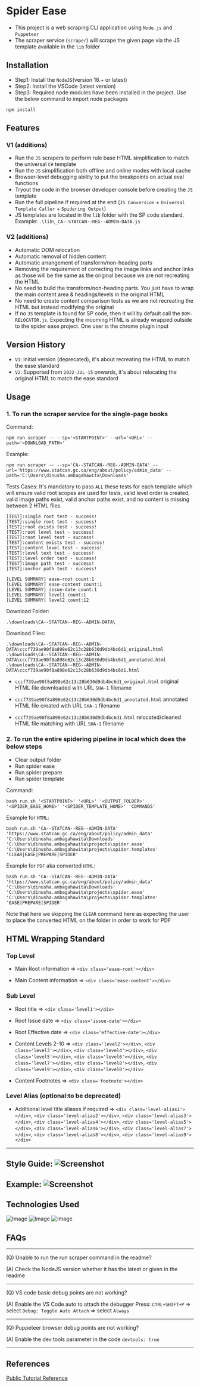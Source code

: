 # Spider Ease
- This project is a web scraping CLI application using `Node.js` and `Puppeteer`
- The scraper service (`scraper`) will scrape the given page via the JS template available in the `lib` folder

## Installation
- Step1: Install the `NodeJS`(version 16.+ or latest)
- Step2: Install the VSCode (latest version)
- Step3: Required node modules have been installed in the project. Use the below command to import node packages

```
npm install
```
## Features
### V1 (additions)
- Run the `JS` scrapers to perform rule base HTML simplification to match the universal `C#` template
- Run the `JS` simplification both offline and online modes with local cache
- Browser-level debugging ability to put the breakpoints on actual eval functions
- Tryout the code in the browser developer console before creating the `JS` template
- Run the full pipeline if required at the end (`JS Conversion` + `Universal Template Caller` + `Spidering Output`)
- JS templates are located in the `lib` folder with the SP code standard. Example: `.\lib\_CA--STATCAN--REG--ADMIN-DATA.js`

### V2 (additions)
- Automatic DOM relocation
- Automatic removal of hidden content
- Automatic arrangement of transform/non-heading parts
- Removing the requirement of correcting the image links and anchor links as those will be the same as the original because we are not recreating the HTML
- No need to build the transform/non-heading parts. You just have to wrap the main content area & headings/levels in the original HTML
- No need to create content comparison tests as we are not recreating the HTML but instead modifying the original
- If no `JS` template is found for SP code, then it will by default call the `DOM-RELOCATOR.js`. Expecting the incoming HTML is already wrapped outside to the spider ease project. One user is the chrome plugin input

## Version History
- `V1`: initial version (deprecated), it's about recreating the HTML to match the ease standard
- `V2`: Supported from `2022-JUL-15` onwards, it's about relocating the original HTML to match the ease standard
 
## Usage

### 1. To run the scraper service for the single-page books

Command:
```
npm run scraper -- --sp='<STARTPOINT>' --url='<URL>' --path='<DOWNLOAD_PATH>'
```

Example:
```
npm run scraper -- --sp='CA--STATCAN--REG--ADMIN-DATA' --url='https://www.statcan.gc.ca/eng/about/policy/admin_data' --path='C:\Users\dinusha.ambagahawita\Downloads'
```

Tests Cases: It's mandatory to pass `ALL` these tests for each template which will ensure valid root scopes are used for tests, valid level order is created, valid image paths exist, valid anchor paths exist, and no content is missing between 2 HTML files.
```
[TEST]:single root test - success!
[TEST]:single root test - success!
[TEST]:root exists test - success!
[TEST]:root level test - success!
[TEST]:root level test - success!
[TEST]:content exists test - success!
[TEST]:content level test - success!
[TEST]:level text test - success!
[TEST]:level order test - success!
[TEST]:image path test - success!
[TEST]:anchor path test - success!

[LEVEL SUMMARY] ease-root count:1
[LEVEL SUMMARY] ease-content count:1
[LEVEL SUMMARY] issue-date count:1
[LEVEL SUMMARY] level1 count:1
[LEVEL SUMMARY] level2 count:12
```

Download Folder:
```
.\downloads\CA--STATCAN--REG--ADMIN-DATA\
```

Download Files:
```
.\downloads\CA--STATCAN--REG--ADMIN-DATA\cccf739ae90f8a898e62c13c28b630d9db4bc6d1_original.html
.\downloads\CA--STATCAN--REG--ADMIN-DATA\cccf739ae90f8a898e62c13c28b630d9db4bc6d1_annotated.html
.\downloads\CA--STATCAN--REG--ADMIN-DATA\cccf739ae90f8a898e62c13c28b630d9db4bc6d1.html
```

- `cccf739ae90f8a898e62c13c28b630d9db4bc6d1_original.html` original HTML file downloaded with URL `SHA-1` filename

- `cccf739ae90f8a898e62c13c28b630d9db4bc6d1_annotated.html` annotated HTML file created with URL `SHA-1` filename

- `cccf739ae90f8a898e62c13c28b630d9db4bc6d1.html` relocated/cleaned HTML file matching with URL `SHA-1` filename

### 2. To run the entire spidering pipeline in local which does the below steps
- Clear output folder
- Run spider ease
- Run spider prepare
- Run spider template

Command:
```
bash run.sh '<STARTPOINT>' '<URL>' '<OUTPUT_FOLDER>' '<SPIDER_EASE_HOME>' '<SPIDER_TEMPLATE_HOME>' 'COMMANDS'
```

Example for `HTML`:
```
bash run.sh 'CA--STATCAN--REG--ADMIN-DATA' 'https://www.statcan.gc.ca/eng/about/policy/admin_data' 'C:\Users\dinusha.ambagahawita\Downloads' 'C:\Users\dinusha.ambagahawita\projects\spider.ease' 'C:\Users\dinusha.ambagahawita\projects\spider.templates' 'CLEAR|EASE|PREPARE|SPIDER'
```

Example for `PDF` aka converted `HTML`: 

```
bash run.sh 'CA--STATCAN--REG--ADMIN-DATA' 'https://www.statcan.gc.ca/eng/about/policy/admin_data' 'C:\Users\dinusha.ambagahawita\Downloads' 'C:\Users\dinusha.ambagahawita\projects\spider.ease' 'C:\Users\dinusha.ambagahawita\projects\spider.templates' 'EASE|PREPARE|SPIDER'
```
Note that here we skipping the `CLEAR` command here as expecting the user to place the converted HTML on the folder in order to work for PDF
## HTML Wrapping Standard
### Top Level
- Main Root information => `<div class='ease-root'></div>`

- Main Content information => `<div class='ease-content'></div>`

### Sub Level
- Root title => `<div class='level1'></div>`

- Root Issue date => `<div class='issue-date'></div>`

- Root Effective date => `<div class='effective-date'></div>`

- Content Levels 2-10 => `<div class='level2'></div>`, `<div class='level3'></div>`, `<div class='level4'></div>`, `<div class='level5'></div>`, `<div class='level6'></div>`, `<div class='level7'></div>`, `<div class='level8'></div>`, `<div class='level9'></div>`, `<div class='level0'></div>`

- Content Footnotes => `<div class='footnote'></div>`

### Level Alias (optional:to be deprecated)
- Additional level title aliases if required =>  `<div class='level-alias1'></div>`, `<div class='level-alias2'></div>`, `<div class='level-alias3'></div>`, `<div class='level-alias4'></div>`, `<div class='level-alias5'></div>`, `<div class='level-alias6'></div>`, `<div class='level-alias7'></div>`, `<div class='level-alias8'></div>`, `<div class='level-alias9'></div>`

---
Style Guide:
![Screenshot](colors.png)
---
Example:
![Screenshot](sample.png)
---

## Technologies Used
![Image](https://static.javatpoint.com/images/javascript/javascript_logo.png)
![Image](https://user-images.githubusercontent.com/10379601/29446482-04f7036a-841f-11e7-9872-91d1fc2ea683.png)
![Image](https://miro.medium.com/max/600/1*AJTB4eViV7eQeOC9uUGABw.png)

## FAQs
---
(Q) Unable to run the run scraper command in the readme?

(A) Check the NodeJS version whether it has the latest or given in the readme

---
(Q) VS code basic debug points are not working?

(A) Enable the VS Code auto to attach the debugger
Press: `CTRL+SHIFT+P` => select `Debug: Toggle Auto Attach` => select `Always`

---
(Q) Puppeteer browser debug points are not working?

(A) Enable the dev tools parameter in the code
`devtools: true`

---

## References
[Public Tutorial Reference](https://www.digitalocean.com/community/tutorials/how-to-scrape-a-website-using-node-js-and-puppeteer)